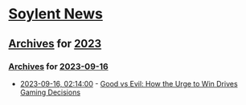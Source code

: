 # [Soylent News](../../../README.md)

## [Archives](../../index.md) for [2023](../index.md)

### [Archives](../../index.md) for [2023-09-16](index.md)

* [2023-09-16, 02:14:00](https://soylentnews.org/article.pl?sid=23/09/13/1644258&from=rss) - [Good vs Evil: How the Urge to Win Drives Gaming Decisions](https://soylentnews.org/article.pl?sid=23/09/13/1644258&from=rss)
